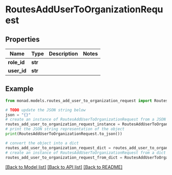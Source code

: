 # RoutesAddUserToOrganizationRequest


## Properties

Name | Type | Description | Notes
------------ | ------------- | ------------- | -------------
**role_id** | **str** |  | 
**user_id** | **str** |  | 

## Example

```python
from monad.models.routes_add_user_to_organization_request import RoutesAddUserToOrganizationRequest

# TODO update the JSON string below
json = "{}"
# create an instance of RoutesAddUserToOrganizationRequest from a JSON string
routes_add_user_to_organization_request_instance = RoutesAddUserToOrganizationRequest.from_json(json)
# print the JSON string representation of the object
print(RoutesAddUserToOrganizationRequest.to_json())

# convert the object into a dict
routes_add_user_to_organization_request_dict = routes_add_user_to_organization_request_instance.to_dict()
# create an instance of RoutesAddUserToOrganizationRequest from a dict
routes_add_user_to_organization_request_from_dict = RoutesAddUserToOrganizationRequest.from_dict(routes_add_user_to_organization_request_dict)
```
[[Back to Model list]](../README.md#documentation-for-models) [[Back to API list]](../README.md#documentation-for-api-endpoints) [[Back to README]](../README.md)


